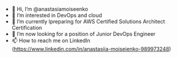 - 👋 Hi, I’m @anastasiamoiseenko
- 👀 I’m interested in DevOps and cloud
- 🌱 I’m currently lpreparing for AWS Certified Solutions Architect Certification
- 💞️ I’m now looking for a position of Junior DevOps Engineer
- 📫 How to reach me on LinkedIn (https://www.linkedin.com/in/anastasiia-moiseienko-989973248)

<!---
anastasiamoiseenko/anastasiamoiseenko is a ✨ special ✨ repository because its `README.md` (this file) appears on your GitHub profile.
You can click the Preview link to take a look at your changes.
--->
